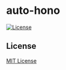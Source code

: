 # auto-hono

[![License][license-src]][license-href]

## License

[MIT License](./LICENSE)

<!-- Badges -->
[license-href]: https://github.com/kiki-kanri/auto-hono/blob/main/LICENSE
[license-src]: https://img.shields.io/github/license/kiki-kanri%2Fauto-hono?colorA=18181b&colorB=28cf8d&style=flat
